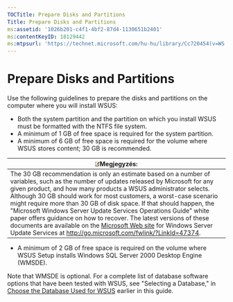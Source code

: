 ```yaml
---
TOCTitle: Prepare Disks and Partitions
Title: Prepare Disks and Partitions
ms:assetid: '1026b201-c4f1-4bf2-87d4-1130651b2401'
ms:contentKeyID: 18129442
ms:mtpsurl: 'https://technet.microsoft.com/hu-hu/library/Cc720454(v=WS.10)'
---
```


Prepare Disks and Partitions
============================

Use the following guidelines to prepare the disks and partitions on the computer where you will install WSUS:

-   Both the system partition and the partition on which you install WSUS must be formatted with the NTFS file system.
-   A minimum of 1 GB of free space is required for the system partition.
-   A minimum of 6 GB of free space is required for the volume where WSUS stores content; 30 GB is recommended.

| ![](images/Cc720454.note(WS.10).gif)Megjegyzés:                                                                                                                                                                                                                                                                                                                                                                                                                                                                                                                                                                                                           |
|----------------------------------------------------------------------------------------------------------------------------------------------------------------------------------------------------------------------------------------------------------------------------------------------------------------------------------------------------------------------------------------------------------------------------------------------------------------------------------------------------------------------------------------------------------------------------------------------------------------------------------------------------------------------------------------|
| The 30 GB recommendation is only an estimate based on a number of variables, such as the number of updates released by Microsoft for any given product, and how many products a WSUS administrator selects. Although 30 GB should work for most customers, a worst-case scenario might require more than 30 GB of disk space. If that should happen, the "Microsoft Windows Server Update Services Operations Guide" white paper offers guidance on how to recover. The latest versions of these documents are available on the [Microsoft Web site](http://go.microsoft.com/fwlink/?linkid=47374) for Windows Server Update Services at http://go.microsoft.com/fwlink/?LinkId=47374. |

-   A minimum of 2 GB of free space is required on the volume where WSUS Setup installs Windows SQL Server 2000 Desktop Engine (WMSDE).

Note that WMSDE is optional. For a complete list of database software options that have been tested with WSUS, see "Selecting a Database," in [Choose the Database Used for WSUS](https://technet.microsoft.com/86b1e90d-307d-4b35-88a1-84baccd1ff63) earlier in this guide.
